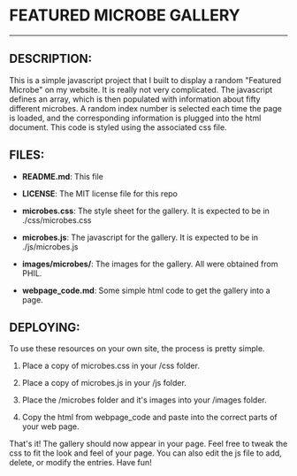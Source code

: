 # FEATURED MICROBE GALLERY

------------

## DESCRIPTION:  
This is a simple javascript project that I built to display a random "Featured Microbe" on my website. It is really not very complicated. The javascript defines an array, which is then populated with information about fifty different microbes. A random index number is selected each time the page is loaded, and the corresponding information is plugged into the html document. This code is styled using the associated css file.

## FILES:  

* **README.md**: This file  

* **LICENSE**: The MIT license file for this repo   

* **microbes.css**: The style sheet for the gallery. It is expected to be in ./css/microbes.css  
 
* **microbes.js**: The javascript for the gallery. It is expected to be in ./js/microbes.js  

* **images/microbes/**: The images for the gallery. All were obtained from PHIL.

* **webpage_code.md**: Some simple html code to get the gallery into a page.  


## DEPLOYING:  
To use these resources on your own site, the process is pretty simple.  

1) Place a copy of microbes.css in your /css folder.

2) Place a copy of microbes.js in your /js folder.

3) Place the /microbes folder and it's images into your /images folder.

4) Copy the html from webpage_code and paste into the correct parts of your web page. 

That's it! The gallery should now appear in your page. Feel free to tweak the css to fit the look and feel of your page. You can also edit the js file to add, delete, or modify the entries. Have fun!
